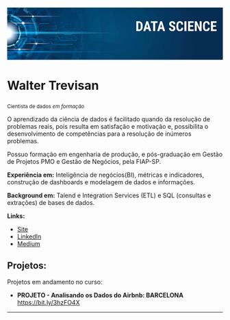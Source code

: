 <!--[![author](https://img.shields.io/badge/author-walter-trevisan-red.svg)](https://www.linkedin.com/in/walter-trevisan) [![]-->
<!--(https://img.shields.io/badge/python-3.7+-blue.svg)](https://www.python.org/downloads/release/python-365/) [![GPLv3 license](https://img.shields.io/badge/License-GPLv3-blue.svg)](http://perso.crans.org/besson/LICENSE.html) [![contributions welcome](https://img.shields.io/badge/contributions-welcome-brightgreen.svg?style=flat)](https://github.com/trevisanwjr/Projetos_data_science)-->

<p align="center">
  <img src="banner.png" >
</p>

# Walter Trevisan
<sub>Cientista de dados *em formação* </sub>

O aprendizado da ciência de dados é facilitado quando da resolução de problemas reais, pois resulta em satisfação e motivação e, possibilita o desenvolvimento de competências para a resolução de inúmeros problemas.

Possuo formação em engenharia de produção, e pós-graduação em Gestão de Projetos PMO e Gestão de Negócios, pela FIAP-SP.

**Experiência em:** Inteligência de negócios(BI), métricas e indicadores, construção de dashboards e modelagem de dados e informações.

**Background em:** Talend e Integration Services (ETL) e SQL (consultas e extrações) de bases de dados.

**Links:**
* [Site](http://wordpoint.com.br/)
* [LinkedIn](https://www.linkedin.com/in/walter-trevisan/)
* [Medium](https://medium.com)


## Projetos:
Projetos em andamento no curso:

* **PROJETO - Analisando os Dados do Airbnb: BARCELONA** https://bit.ly/3hzFO4X
<!--* **Como usar o Histograma para Data Science:** https://bit.ly/2L2cMwy
* **Como Implementar Regressão Linear com Python:** https://bit.ly/2Li5pzY
* **Data Science: Investigando o naufrágio do Titanic:** https://bit.ly/2Ubr5SH
* **Como Tratar Dados Ausentes com Pandas:** https://bit.ly/31KWSMN
* **XGBoost: aprenda este algoritmo de Machine Learning em Python:** https://bit.ly/2UbRhws
* **Como criar uma Wordcloud em Python:** https://bit.ly/2OxsphM
* **Como lidar com dados desbalanceados:** https://bit.ly/2ZlaNsV-->

---

